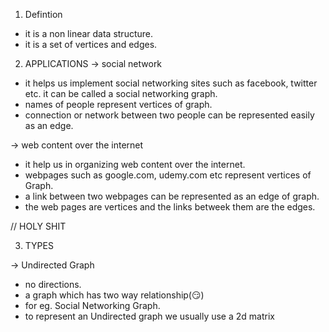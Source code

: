 1. Defintion
- it is a non linear data structure.
- it is a set of vertices and edges.

2. APPLICATIONS
-> social network

- it helps us implement social networking sites such as facebook, twitter etc.
it can be called a social networking graph.
- names of people represent vertices of graph.
- connection or network between two people can be represented easily as an edge.

-> web content over the internet

- it help us in organizing web content over the internet.
- webpages such as google.com, udemy.com etc represent vertices of Graph.
- a link between two webpages can be represented as an edge of graph.
- the web pages are vertices and the links betweek them are the edges.

// HOLY SHIT

3. TYPES

-> Undirected Graph
- no directions.
- a graph which has two way relationship(😏)
- for eg. Social Networking Graph.
- to represent an Undirected graph we usually use a 2d matrix
